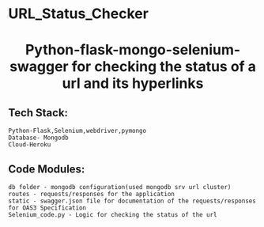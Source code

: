 # URL_Status_Checker
<h1> 
<p align="center" >Python-flask-mongo-selenium-swagger for checking the status of a url and its hyperlinks</h1>

## Tech Stack:
    Python-Flask,Selenium,webdriver,pymongo
    Database- Mongodb
    Cloud-Heroku
    
    
## Code Modules:
    db folder - mongodb configuration(used mongodb srv url cluster)
    routes - requests/responses for the application
    static - swagger.json file for documentation of the requests/responses for OAS3 Specification
    Selenium_code.py - Logic for checking the status of the url
        

